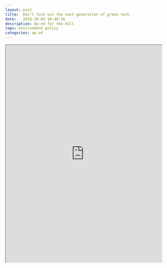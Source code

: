 ```yaml
---
layout: post
title:  Don’t lock out the next generation of green tech
date:   2018-10-04 16:40:16
description: Op-ed for the Hill
tags: environment policy
categories: op-ed
---
```


<iframe src="https://thehill.com/opinion/energy-environment/409683-dont-lock-out-the-next-generation-of-green-tech/" width="100%" height="700"></iframe>